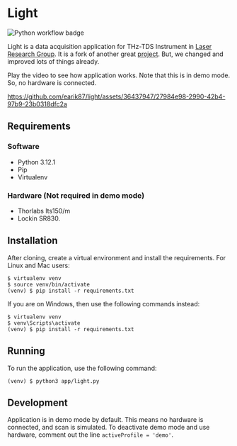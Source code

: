 # Light

![Python workflow badge](https://github.com/earik87/light/actions/workflows/python-app.yml/badge.svg?event=push)

Light is a data acquisition application for THz-TDS Instrument in [Laser Research Group](https://users.metu.edu.tr/eokan/index.html). It is a fork of another great [project](https://github.com/cbuhl/THzInstrumentControl). But, we changed and improved lots of things already. 

Play the video to see how application works. Note that this is in demo mode. So, no hardware is connected.

https://github.com/earik87/light/assets/36437947/27984e98-2990-42b4-97b9-23b0318dfc2a


## Requirements

### Software
- Python 3.12.1
- Pip
- Virtualenv

### Hardware (Not required in demo mode)
- Thorlabs lts150/m
- Lockin SR830.


## Installation

After cloning, create a virtual environment and install the requirements. For Linux and Mac users:

    $ virtualenv venv
    $ source venv/bin/activate
    (venv) $ pip install -r requirements.txt

If you are on Windows, then use the following commands instead:

    $ virtualenv venv
    $ venv\Scripts\activate
    (venv) $ pip install -r requirements.txt

## Running

To run the application, use the following command:

    (venv) $ python3 app/light.py

## Development
Application is in demo mode by default. This means no hardware is connected, and scan is simulated. To deactivate demo mode and use hardware, comment out the line `activeProfile = 'demo'`. 
